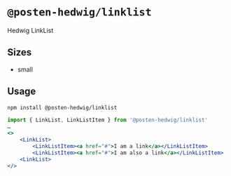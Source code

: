 # `@posten-hedwig/linklist`

Hedwig LinkList

## Sizes

- small

## Usage

```bash
npm install @posten-hedwig/linklist
```

```jsx
import { LinkList, LinkListItem } from '@posten-hedwig/linklist'
…
<>
    <LinkList>
        <LinkListItem><a href="#">I am a link</a></LinkListItem>
        <LinkListItem><a href="#">I am also a link</a></LinkListItem>
    <LinkList>
</>
```
